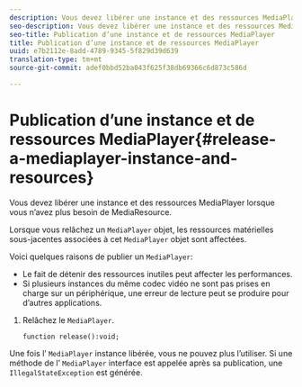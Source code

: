 ```yaml
---
description: Vous devez libérer une instance et des ressources MediaPlayer lorsque vous n’avez plus besoin de MediaResource.
seo-description: Vous devez libérer une instance et des ressources MediaPlayer lorsque vous n’avez plus besoin de MediaResource.
seo-title: Publication d’une instance et de ressources MediaPlayer
title: Publication d’une instance et de ressources MediaPlayer
uuid: e7b2112e-8add-4789-9345-5f829d39d639
translation-type: tm+mt
source-git-commit: adef0bbd52ba043f625f38db69366c6d873c586d

---
```



# Publication d’une instance et de ressources MediaPlayer{#release-a-mediaplayer-instance-and-resources}

Vous devez libérer une instance et des ressources MediaPlayer lorsque vous n’avez plus besoin de MediaResource.

Lorsque vous relâchez un `MediaPlayer` objet, les ressources matérielles sous-jacentes associées à cet `MediaPlayer` objet sont affectées.

Voici quelques raisons de publier un `MediaPlayer`:

* Le fait de détenir des ressources inutiles peut affecter les performances.
* Si plusieurs instances du même codec vidéo ne sont pas prises en charge sur un périphérique, une erreur de lecture peut se produire pour d’autres applications.

1. Relâchez le `MediaPlayer`.

   ```
   function release():void;
   ```

Une fois l’ `MediaPlayer` instance libérée, vous ne pouvez plus l’utiliser. Si une méthode de l’ `MediaPlayer` interface est appelée après sa publication, une `IllegalStateException` est générée.